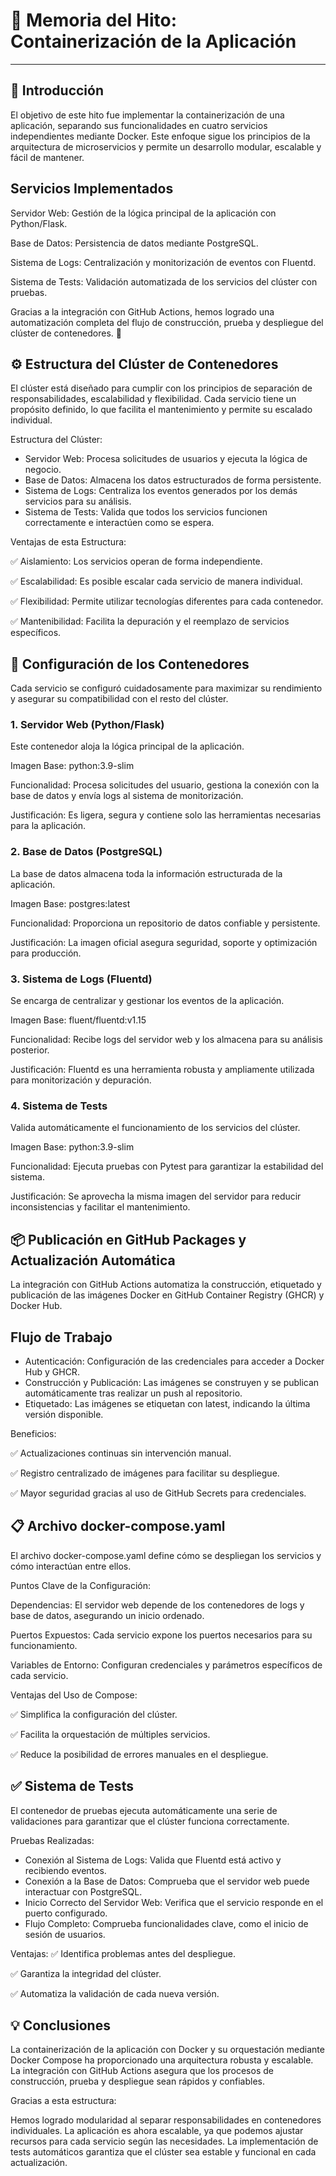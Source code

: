 # 🐳 Memoria del Hito: Containerización de la Aplicación

---

## 📖 Introducción
El objetivo de este hito fue implementar la containerización de una aplicación, separando sus funcionalidades en cuatro servicios independientes mediante Docker. Este enfoque sigue los principios de la arquitectura de microservicios y permite un desarrollo modular, escalable y fácil de mantener.

## Servicios Implementados
Servidor Web: Gestión de la lógica principal de la aplicación con Python/Flask.

Base de Datos: Persistencia de datos mediante PostgreSQL.

Sistema de Logs: Centralización y monitorización de eventos con Fluentd.

Sistema de Tests: Validación automatizada de los servicios del clúster con pruebas.

Gracias a la integración con GitHub Actions, hemos logrado una automatización completa del flujo de construcción, prueba y despliegue del clúster de contenedores. 🚀

## ⚙️ Estructura del Clúster de Contenedores
El clúster está diseñado para cumplir con los principios de separación de responsabilidades, escalabilidad y flexibilidad. Cada servicio tiene un propósito definido, lo que facilita el mantenimiento y permite su escalado individual.

Estructura del Clúster:
  - Servidor Web: Procesa solicitudes de usuarios y ejecuta la lógica de negocio.
  - Base de Datos: Almacena los datos estructurados de forma persistente.
  - Sistema de Logs: Centraliza los eventos generados por los demás servicios para su análisis.
  - Sistema de Tests: Valida que todos los servicios funcionen correctamente e interactúen como se espera.


Ventajas de esta Estructura:

✅ Aislamiento: Los servicios operan de forma independiente.

✅ Escalabilidad: Es posible escalar cada servicio de manera individual.

✅ Flexibilidad: Permite utilizar tecnologías diferentes para cada contenedor.

✅ Mantenibilidad: Facilita la depuración y el reemplazo de servicios específicos.

## 🔧 Configuración de los Contenedores
Cada servicio se configuró cuidadosamente para maximizar su rendimiento y asegurar su compatibilidad con el resto del clúster.

### 1. Servidor Web (Python/Flask)
Este contenedor aloja la lógica principal de la aplicación.

Imagen Base: python:3.9-slim

Funcionalidad: Procesa solicitudes del usuario, gestiona la conexión con la base de datos y envía logs al sistema de monitorización.

Justificación: Es ligera, segura y contiene solo las herramientas necesarias para la aplicación.

### 2. Base de Datos (PostgreSQL)
La base de datos almacena toda la información estructurada de la aplicación.

Imagen Base: postgres:latest

Funcionalidad: Proporciona un repositorio de datos confiable y persistente.

Justificación: La imagen oficial asegura seguridad, soporte y optimización para producción.

### 3. Sistema de Logs (Fluentd)
Se encarga de centralizar y gestionar los eventos de la aplicación.

Imagen Base: fluent/fluentd:v1.15

Funcionalidad: Recibe logs del servidor web y los almacena para su análisis posterior.

Justificación: Fluentd es una herramienta robusta y ampliamente utilizada para monitorización y depuración.

### 4. Sistema de Tests
Valida automáticamente el funcionamiento de los servicios del clúster.

Imagen Base: python:3.9-slim

Funcionalidad: Ejecuta pruebas con Pytest para garantizar la estabilidad del sistema.

Justificación: Se aprovecha la misma imagen del servidor para reducir inconsistencias y facilitar el mantenimiento.

## 📦 Publicación en GitHub Packages y Actualización Automática
La integración con GitHub Actions automatiza la construcción, etiquetado y publicación de las imágenes Docker en GitHub Container Registry (GHCR) y Docker Hub.

## Flujo de Trabajo
  - Autenticación: Configuración de las credenciales para acceder a Docker Hub y GHCR.
  - Construcción y Publicación: Las imágenes se construyen y se publican automáticamente tras realizar un push al repositorio.
  - Etiquetado: Las imágenes se etiquetan con latest, indicando la última versión disponible.

Beneficios:

✅ Actualizaciones continuas sin intervención manual.

✅ Registro centralizado de imágenes para facilitar su despliegue.

✅ Mayor seguridad gracias al uso de GitHub Secrets para credenciales.

## 📋 Archivo docker-compose.yaml
El archivo docker-compose.yaml define cómo se despliegan los servicios y cómo interactúan entre ellos.

Puntos Clave de la Configuración:

Dependencias: El servidor web depende de los contenedores de logs y base de datos, asegurando un inicio ordenado.

Puertos Expuestos: Cada servicio expone los puertos necesarios para su funcionamiento.

Variables de Entorno: Configuran credenciales y parámetros específicos de cada servicio.

Ventajas del Uso de Compose:

✅ Simplifica la configuración del clúster.

✅ Facilita la orquestación de múltiples servicios.

✅ Reduce la posibilidad de errores manuales en el despliegue.

## ✅ Sistema de Tests
El contenedor de pruebas ejecuta automáticamente una serie de validaciones para garantizar que el clúster funciona correctamente.

Pruebas Realizadas:
  - Conexión al Sistema de Logs: Valida que Fluentd está activo y recibiendo eventos.
  - Conexión a la Base de Datos: Comprueba que el servidor web puede interactuar con PostgreSQL.
  - Inicio Correcto del Servidor Web: Verifica que el servicio responde en el puerto configurado.
  - Flujo Completo: Comprueba funcionalidades clave, como el inicio de sesión de usuarios.

Ventajas:
✅ Identifica problemas antes del despliegue.

✅ Garantiza la integridad del clúster.

✅ Automatiza la validación de cada nueva versión.

## 💡 Conclusiones
La containerización de la aplicación con Docker y su orquestación mediante Docker Compose ha proporcionado una arquitectura robusta y escalable. La integración con GitHub Actions asegura que los procesos de construcción, prueba y despliegue sean rápidos y confiables.

Gracias a esta estructura:

Hemos logrado modularidad al separar responsabilidades en contenedores individuales.
La aplicación es ahora escalable, ya que podemos ajustar recursos para cada servicio según las necesidades.
La implementación de tests automáticos garantiza que el clúster sea estable y funcional en cada actualización.
